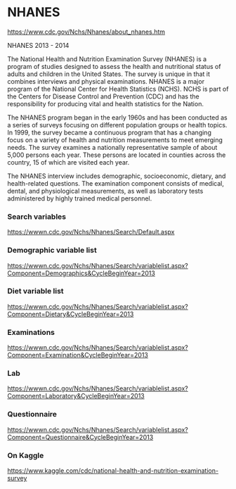 # NHANES

https://www.cdc.gov/Nchs/Nhanes/about_nhanes.htm

NHANES 2013 - 2014

The National Health and Nutrition Examination Survey (NHANES) is a program of studies designed to assess the health and nutritional status of adults and children in the United States. The survey is unique in that it combines interviews and physical examinations. NHANES is a major program of the National Center for Health Statistics (NCHS). NCHS is part of the Centers for Disease Control and Prevention (CDC) and has the responsibility for producing vital and health statistics for the Nation.

The NHANES program began in the early 1960s and has been conducted as a series of surveys focusing on different population groups or health topics. In 1999, the survey became a continuous program that has a changing focus on a variety of health and nutrition measurements to meet emerging needs. The survey examines a nationally representative sample of about 5,000 persons each year. These persons are located in counties across the country, 15 of which are visited each year.

The NHANES interview includes demographic, socioeconomic, dietary, and health-related questions. The examination component consists of medical, dental, and physiological measurements, as well as laboratory tests administered by highly trained medical personnel.


### Search variables
https://wwwn.cdc.gov/Nchs/Nhanes/Search/Default.aspx

### Demographic variable list
https://wwwn.cdc.gov/Nchs/Nhanes/Search/variablelist.aspx?Component=Demographics&CycleBeginYear=2013

### Diet variable list
https://wwwn.cdc.gov/Nchs/Nhanes/Search/variablelist.aspx?Component=Dietary&CycleBeginYear=2013

### Examinations
https://wwwn.cdc.gov/Nchs/Nhanes/Search/variablelist.aspx?Component=Examination&CycleBeginYear=2013

### Lab
https://wwwn.cdc.gov/Nchs/Nhanes/Search/variablelist.aspx?Component=Laboratory&CycleBeginYear=2013

### Questionnaire
https://wwwn.cdc.gov/Nchs/Nhanes/Search/variablelist.aspx?Component=Questionnaire&CycleBeginYear=2013

### On Kaggle
https://www.kaggle.com/cdc/national-health-and-nutrition-examination-survey
